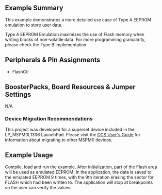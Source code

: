 ## Example Summary

This example demonstrates a more detailed use case of Type A EEPROM emulation to store user data.

Type A EEPROM Emulation maximizes the use of Flash memory when writing blocks of non-volatile data.
For more programming granularity, please check the Type B implementation.

## Peripherals & Pin Assignments
- FlashCtl

## BoosterPacks, Board Resources & Jumper Settings
N/A


### Device Migration Recommendations
This project was developed for a superset device included in the LP_MSPM0L1306 LaunchPad. Please
visit the [CCS User's Guide](https://software-dl.ti.com/msp430/esd/MSPM0-SDK/latest/docs/english/tools/ccs_ide_guide/doc_guide/doc_guide-srcs/ccs_ide_guide.html#non-sysconfig-compatible-project-migration)
for information about migrating to other MSPM0 devices.

## Example Usage

Compile, load and run the example.
After initialization, part of the Flash area will be used as emulated EEPROM.
In the application, the data is saved to the emulated EEPROM 9 times, with the 
9th iteration erasing the sector for FLASH which had been written to.
The application will stop at breakpoints so the user can verify the values.
